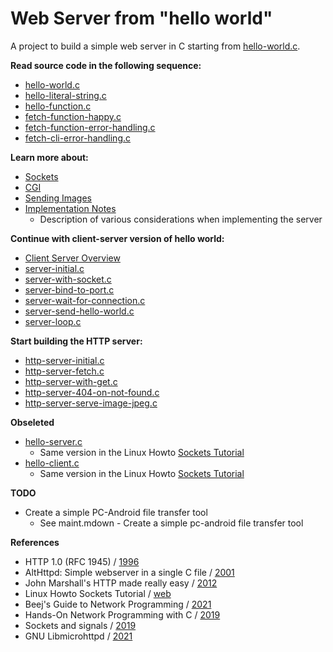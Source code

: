 # Web Server from "hello world"
A project to build a simple web server in C starting from [hello-world.c](txt/hello-world.c.txt).

**Read source code in the following sequence:**

- [hello-world.c](txt/hello-world.c.txt)
- [hello-literal-string.c](txt/hello-literal-string.c.txt)
- [hello-function.c](txt/hello-function.c.txt)
- [fetch-function-happy.c](txt/fetch-function-happy.c.txt)
- [fetch-function-error-handling.c](txt/fetch-function-error-handling.c.txt)
- [fetch-cli-error-handling.c](txt/fetch-cli-error-handling.c.txt)

**Learn more about:**

- [Sockets](learn-about-sockets.md)
- [CGI](learn-about-cgi.md)
- [Sending Images](learn-about-sending-images.md)
- [Implementation Notes](implementation-notes.md)
    - Description of various considerations when implementing the server

**Continue with client-server version of hello world:**

- [Client Server Overview](hello-client-server-overview.md)
- [server-initial.c](txt/server-initial.c.txt)
- [server-with-socket.c](txt/server-with-socket.c.txt)
- [server-bind-to-port.c](txt/server-bind-to-port.c.txt)
- [server-wait-for-connection.c](txt/server-wait-for-connection.c.txt)
- [server-send-hello-world.c](txt/server-send-hello-world.c.txt)
- [server-loop.c](txt/server-loop.c.txt)

**Start building the HTTP server:**

- [http-server-initial.c](txt/http-server-initial.c.txt)
- [http-server-fetch.c](txt/http-server-fetch.c.txt)
- [http-server-with-get.c](txt/http-server-with-get.c.txt)
- [http-server-404-on-not-found.c](txt/http-server-404-on-not-found.c.txt)
- [http-server-serve-image-jpeg.c](txt/http-server-serve-image-jpeg.c.txt)

**Obseleted**

- [hello-server.c](txt/hello-server.c.txt)
    - Same version in the Linux Howto [Sockets Tutorial](https://www.linuxhowtos.org/C_C++/socket.htm)
- [hello-client.c](txt/hello-client.c.txt)
    - Same version in the Linux Howto [Sockets Tutorial](https://www.linuxhowtos.org/C_C++/socket.htm)

**TODO**

- Create a simple PC-Android file transfer tool
    - See maint.mdown - Create a simple pc-android file transfer tool


**References**

- HTTP 1.0 (RFC 1945) / [1996](https://datatracker.ietf.org/doc/html/rfc1945)
- AltHttpd: Simple webserver in a single C file / [2001](https://sqlite.org/althttpd/doc/trunk/althttpd.md)
- John Marshall's HTTP made really easy / [2012](https://jmarshall.com/easy/http/)
- Linux Howto Sockets Tutorial / [web](https://www.linuxhowtos.org/C_C++/socket.htm)
- Beej's Guide to Network Programming / [2021](http://www.beej.us/guide/bgnet/)
- Hands-On Network Programming with C / [2019](https://github.com/codeplea/Hands-On-Network-Programming-with-C)
- Sockets and signals / [2019](https://opensource.com/article/19/4/interprocess-communication-linux-networking)
- GNU Libmicrohttpd / [2021](http://www.gnu.org/software/libmicrohttpd/)

